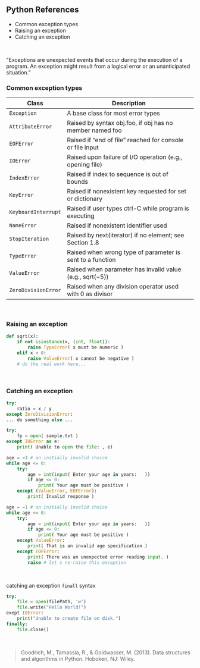 ## Python References

* Common exception types
* Raising an exception
* Catching an exception

&nbsp;
&nbsp;
&nbsp;

"Exceptions are unexpected events that occur during the execution of a program. An exception might result from a logical error or an unanticipated situation."

### Common exception types

 Class | Description
-------|------------
 `Exception` | A base class for most error types
 `AttributeError` | Raised by syntax obj.foo, if obj has no member named foo
 `EOFError` | Raised if “end of file” reached for console or file input
 `IOError` | Raised upon failure of I/O operation (e.g., opening file)
 `IndexError` | Raised if index to sequence is out of bounds
 `KeyError` | Raised if nonexistent key requested for set or dictionary
 `KeyboardInterrupt` | Raised if user types ctrl-C while program is executing
 `NameError` | Raised if nonexistent identifier used
 `StopIteration` | Raised by next(iterator) if no element; see Section 1.8
 `TypeError` | Raised when wrong type of parameter is sent to a function
 `ValueError` | Raised when parameter has invalid value (e.g., sqrt(−5))
 `ZeroDivisionError` | Raised when any division operator used with 0 as divisor
 
 
&nbsp;

### Raising an exception

```python
def sqrt(x):
    if not isinstance(x, (int, float)):
        raise TypeError( x must be numeric ) 
    elif x < 0:
        raise ValueError( x cannot be negative ) 
    # do the real work here...
```
&nbsp;

### Catching an exception

```python
try:
    ratio = x / y
except ZeroDivisionError: 
... do something else ...
```
```python
try:
    fp = open( sample.txt )
except IOError as e:
    print( Unable to open the file: , e)
```
```python
age = −1 # an initially invalid choice 
while age <= 0:
    try:
        age = int(input( Enter your age in years:   )) 
        if age <= 0:
            print( Your age must be positive ) 
    except (ValueError, EOFError):
        print( Invalid response )
```
```python
age = −1 # an initially invalid choice 
while age <= 0:
    try:
        age = int(input( Enter your age in years:   )) 
        if age <= 0:
            print( Your age must be positive ) 
    except ValueError:
        print( That is an invalid age specification ) 
    except EOFError:
        print( There was an unexpected error reading input. ) 
        raise # let s re-raise this exception
```

&nbsp;

catching an exception `finall` syntax
```python
try:
    file = open(filePath, 'w')
    file.write("Hello World!")
exept IOError:
    print("Unable to create file on disk.")
finally:
    file.close()
```

&nbsp;
&nbsp;
&nbsp;


> Goodrich, M., Tamassia, R., & Goldwasser, M. (2013). Data structures and algorithms in Python. Hoboken, NJ: Wiley.

